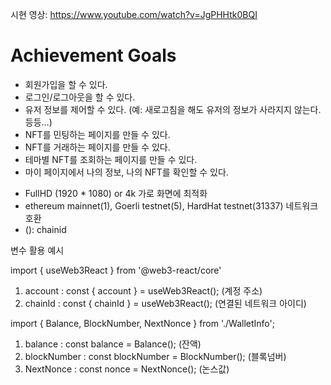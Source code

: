 시현 영상: 
https://www.youtube.com/watch?v=JgPHHtk0BQI


# Achievement Goals

* 회원가입을 할 수 있다.
* 로그인/로그아웃을 할 수 있다.
* 유저 정보를 제어할 수 있다. (예: 새로고침을 해도 유저의 정보가 사라지지 않는다. 등등…)
* NFT를 민팅하는 페이지를 만들 수 있다.
* NFT를 거래하는 페이지를 만들 수 있다.
* 테마별 NFT를 조회하는 페이지를 만들 수 있다.
* 마이 페이지에서 나의 정보, 나의 NFT를 확인할 수 있다.


- FullHD (1920 \* 1080) or 4k 가로 화면에 최적화
- ethereum mainnet(1), Goerli testnet(5), HardHat testnet(31337) 네트워크 호환
- (): chainid

변수 활용 예시

import { useWeb3React } from '@web3-react/core'

1. account : const { account } = useWeb3React(); (계정 주소)
2. chainId : const { chainId } = useWeb3React(); (연결된 네트워크 아이디)

import { Balance, BlockNumber, NextNonce } from './WalletInfo';

1. balance : const balance = Balance(); (잔액)
2. blockNumber : const blockNumber = BlockNumber(); (블록넘버)
3. NextNonce : const nonce = NextNonce(); (논스값)
